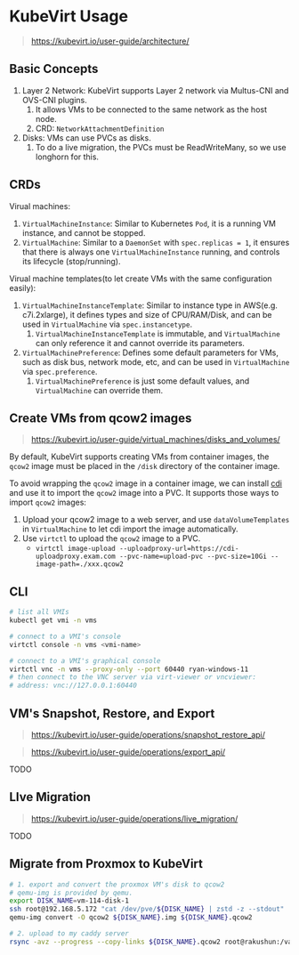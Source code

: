 # KubeVirt Usage

> https://kubevirt.io/user-guide/architecture/

## Basic Concepts

1. Layer 2 Network: KubeVirt supports Layer 2 network via Multus-CNI and OVS-CNI plugins.
    1. It allows VMs to be connected to the same network as the host node.
    1. CRD: `NetworkAttachmentDefinition`
1. Disks: VMs can use PVCs as disks.
    1. To do a live migration, the PVCs must be ReadWriteMany, so we use longhorn for this.

## CRDs

Virual machines:

1. `VirtualMachineInstance`: Similar to Kubernetes `Pod`, it is a running VM instance, and cannot be stopped.
1. `VirtualMachine`: Similar to a `DaemonSet` with `spec.replicas = 1`, it ensures that there is always one `VirtualMachineInstance` running, and controls its lifecycle (stop/running).

Virual machine templates(to let create VMs with the same configuration easily):

1. `VirtualMachineInstanceTemplate`: Similar to instance type in AWS(e.g. c7i.2xlarge), it defines types and size of CPU/RAM/Disk, and can be used in `VirtualMachine` via `spec.instancetype`.
    1. `VirtualMachineInstanceTemplate` is immutable, and `VirtualMachine` can only reference it and cannot override its parameters.
1. `VirtualMachinePreference`: Defines some default parameters for VMs, such as disk bus, network mode, etc, and can be used in `VirtualMachine` via `spec.preference`.
    1. `VirtualMachinePreference` is just some default values, and `VirtualMachine` can override them.


## Create VMs from qcow2 images

> https://kubevirt.io/user-guide/virtual_machines/disks_and_volumes/

By default, KubeVirt supports creating VMs from container images, the `qcow2` image must be placed in the `/disk` directory of the container image.

To avoid wrapping the `qcow2` image in a container image, we can install
[cdi](https://github.com/kubevirt/containerized-data-importer) and use it to import the `qcow2` image into a PVC.
It supports those ways to import `qcow2` images:

1. Upload your qcow2 image to a web server, and use `dataVolumeTemplates` in `VirtualMachine` to let cdi import the image automatically.
2. Use `virtctl` to upload the `qcow2` image to a PVC.
   - `virtctl image-upload --uploadproxy-url=https://cdi-uploadproxy.exam.com --pvc-name=upload-pvc --pvc-size=10Gi --image-path=./xxx.qcow2`


## CLI

```bash
# list all VMIs
kubectl get vmi -n vms

# connect to a VMI's console
virtctl console -n vms <vmi-name>

# connect to a VMI's graphical console
virtctl vnc -n vms --proxy-only --port 60440 ryan-windows-11
# then connect to the VNC server via virt-viewer or vncviewer:
# address: vnc://127.0.0.1:60440
```

## VM's Snapshot, Restore, and Export

> https://kubevirt.io/user-guide/operations/snapshot_restore_api/

> https://kubevirt.io/user-guide/operations/export_api/

TODO

## LIve Migration

> https://kubevirt.io/user-guide/operations/live_migration/

TODO


## Migrate from Proxmox to KubeVirt

```bash
# 1. export and convert the proxmox VM's disk to qcow2
# qemu-img is provided by qemu.
export DISK_NAME=vm-114-disk-1
ssh root@192.168.5.172 "cat /dev/pve/${DISK_NAME} | zstd -z --stdout" | zstd -d -o ${DISK_NAME}.img
qemu-img convert -O qcow2 ${DISK_NAME}.img ${DISK_NAME}.qcow2

# 2. upload to my caddy server
rsync -avz --progress --copy-links ${DISK_NAME}.qcow2 root@rakushun:/var/lib/caddy/fileserver/vms/${DISK_NAME}.qcow2
```




